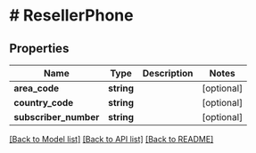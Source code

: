 # # ResellerPhone

## Properties

Name | Type | Description | Notes
------------ | ------------- | ------------- | -------------
**area_code** | **string** |  | [optional]
**country_code** | **string** |  | [optional]
**subscriber_number** | **string** |  | [optional]

[[Back to Model list]](../../README.md#models) [[Back to API list]](../../README.md#endpoints) [[Back to README]](../../README.md)

